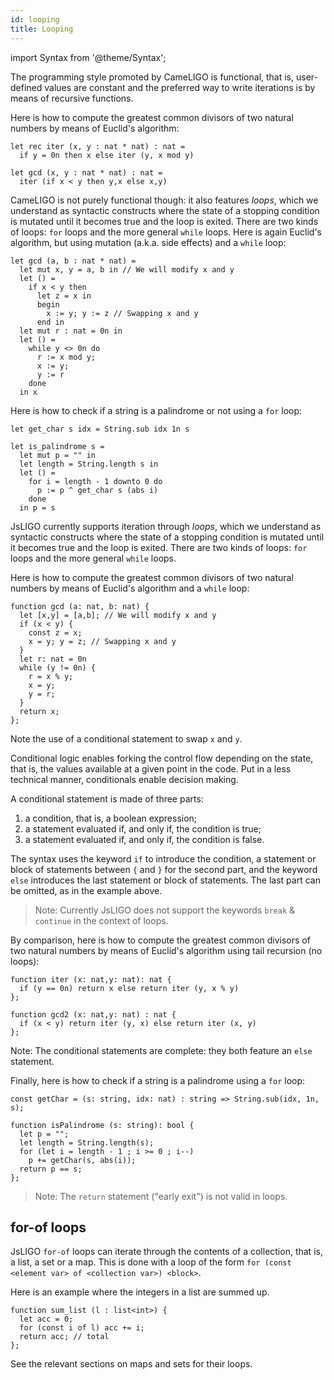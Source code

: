 ```yaml
---
id: looping
title: Looping
---
```


import Syntax from '@theme/Syntax';

<Syntax syntax="cameligo">

The programming style promoted by CameLIGO is functional, that is,
user-defined values are constant and the preferred way to write
iterations is by means of recursive functions.

Here is how to compute the greatest common divisors of two natural
numbers by means of Euclid's algorithm:

```cameligo group=looping
let rec iter (x, y : nat * nat) : nat =
  if y = 0n then x else iter (y, x mod y)

let gcd (x, y : nat * nat) : nat =
  iter (if x < y then y,x else x,y)
```

CameLIGO is not purely functional though: it also features _loops_,
which we understand as syntactic constructs where the state of a
stopping condition is mutated until it becomes true and the loop is
exited. There are two kinds of loops: `for` loops and the more general
`while` loops. Here is again Euclid's algorithm, but using mutation
(a.k.a. side effects) and a `while` loop:

```cameligo group=looping
let gcd (a, b : nat * nat) =
  let mut x, y = a, b in // We will modify x and y
  let () =
    if x < y then
      let z = x in
      begin
        x := y; y := z // Swapping x and y
      end in
  let mut r : nat = 0n in
  let () =
    while y <> 0n do
      r := x mod y;
      x := y;
      y := r
    done
  in x
```

Here is how to check if a string is a palindrome or not using a `for` loop:

```cameligo group=looping
let get_char s idx = String.sub idx 1n s

let is_palindrome s =
  let mut p = "" in
  let length = String.length s in
  let () =
    for i = length - 1 downto 0 do
      p := p ^ get_char s (abs i)
    done
  in p = s
```

</Syntax>

<Syntax syntax="jsligo">

JsLIGO currently supports iteration through _loops_, which we
understand as syntactic constructs where the state of a stopping
condition is mutated until it becomes true and the loop is
exited. There are two kinds of loops: `for` loops and the more general
`while` loops.

Here is how to compute the greatest common divisors of two natural
numbers by means of Euclid's algorithm and a `while` loop:

```jsligo group=looping
function gcd (a: nat, b: nat) {
  let [x,y] = [a,b]; // We will modify x and y
  if (x < y) {
    const z = x;
    x = y; y = z; // Swapping x and y
  }
  let r: nat = 0n
  while (y != 0n) {
    r = x % y;
    x = y;
    y = r;
  }
  return x;
};
```

Note the use of a conditional statement to swap `x` and `y`.

Conditional logic enables forking the control flow depending on the
state, that is, the values available at a given point in the code. Put
in a less technical manner, conditionals enable decision making.

A conditional statement is made of three parts:
<ol>
  <li> a condition, that is, a boolean expression;</li>
  <li> a statement evaluated if, and only if, the condition is true;</li>
  <li> a statement evaluated if, and only if, the condition is false.</li>
</ol>

The syntax uses the keyword `if` to introduce the condition, a
statement or block of statements between `{` and `}` for the second
part, and the keyword `else` introduces the last statement or block of
statements. The last part can be omitted, as in the example above.

> Note: Currently JsLIGO does not support the keywords `break` &
> `continue` in the context of loops.

By comparison, here is how to compute the greatest common divisors of
two natural numbers by means of Euclid's algorithm using tail
recursion (no loops):

```jsligo group=looping
function iter (x: nat,y: nat): nat {
  if (y == 0n) return x else return iter (y, x % y)
};

function gcd2 (x: nat,y: nat) : nat {
  if (x < y) return iter (y, x) else return iter (x, y)
};
```

Note: The conditional statements are complete: they both feature an
`else` statement.

Finally, here is how to check if a string is a palindrome using a
`for` loop:

```jsligo group=looping
const getChar = (s: string, idx: nat) : string => String.sub(idx, 1n, s);

function isPalindrome (s: string): bool {
  let p = "";
  let length = String.length(s);
  for (let i = length - 1 ; i >= 0 ; i--)
    p += getChar(s, abs(i));
  return p == s;
};
```

> Note: The `return` statement ("early exit") is not valid in loops.

## for-of loops

JsLIGO `for-of` loops can iterate through the contents of a
collection, that is, a list, a set or a map. This is done with a loop
of the form `for (const <element var> of <collection var>) <block>`.

Here is an example where the integers in a list are summed up.

```jsligo group=looping
function sum_list (l : list<int>) {
  let acc = 0;
  for (const i of l) acc += i;
  return acc; // total
};
```

See the relevant sections on maps and sets for their loops.

</Syntax>
